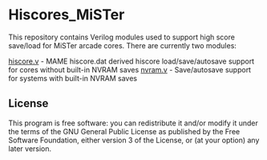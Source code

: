# Hiscores_MiSTer

This repository contains Verilog modules used to support high score save/load for MiSTer arcade cores.  There are currently two modules:

[hiscore.v](docs/hiscore.md) - MAME hiscore.dat derived hiscore load/save/autosave support for cores without built-in NVRAM saves
[nvram.v](docs/nvram.md) - Save/autosave support for systems with built-in NVRAM saves

## License

This program is free software: you can redistribute it and/or modify it under the terms of the GNU General Public License as published by the Free Software Foundation, either version 3 of the License, or (at your option) any later version.
